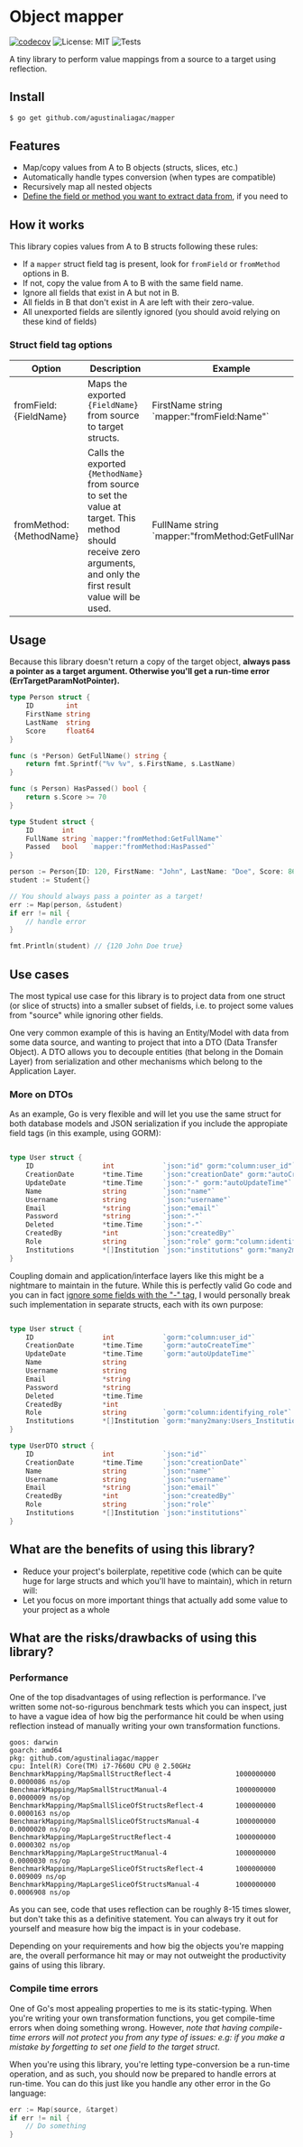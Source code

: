 
# Object mapper
[![codecov](https://codecov.io/gh/agustinaliagac/mapper/branch/master/graph/badge.svg?token=E6X65Z3EFT)](https://codecov.io/gh/agustinaliagac/mapper)
![License: MIT](https://img.shields.io/badge/License-MIT-green.svg)
![Tests](https://github.com/agustinaliagac/mapper/actions/workflows/run-tests.yml/badge.svg?branch=master)


A tiny library to perform value mappings from a source to a target using reflection.

## Install
```bash
$ go get github.com/agustinaliagac/mapper
```

## Features
- Map/copy values from A to B objects (structs, slices, etc.)
- Automatically handle types conversion (when types are compatible)
- Recursively map all nested objects
- [Define the field or method you want to extract data from](#struct-field-tag-options), if you need to


## How it works
This library copies values from A to B structs following these rules:
- If a `mapper` struct field tag is present, look for `fromField` or `fromMethod` options in B.
- If not, copy the value from A to B with the same field name.
- Ignore all fields that exist in A but not in B.
- All fields in B that don't exist in A are left with their zero-value.
- All unexported fields are silently ignored (you should avoid relying on these kind of fields)


### Struct field tag options

| Option                  | Description                                                                                                                                                        | Example                                                |
|-------------------------|--------------------------------------------------------------------------------------------------------------------------------------------------------------------|--------------------------------------------------------|
| fromField:{FieldName}   | Maps the exported `{FieldName}` from source to target structs.                                                                                                     | FirstName  string   \`mapper:"fromField:Name"\`        |
| fromMethod:{MethodName} | Calls the exported `{MethodName}` from source to set the value at target. This method should receive zero arguments, and only the first result value will be used. | FullName  string   \`mapper:"fromMethod:GetFullName"\` |




## Usage
Because this library doesn't return a copy of the target object, **always pass a pointer as a target argument. Otherwise you'll get a run-time error (ErrTargetParamNotPointer).**

```go
type Person struct {
	ID        int
	FirstName string
	LastName  string
	Score     float64
}

func (s *Person) GetFullName() string {
	return fmt.Sprintf("%v %v", s.FirstName, s.LastName)
}

func (s Person) HasPassed() bool {
	return s.Score >= 70
}

type Student struct {
	ID       int
	FullName string `mapper:"fromMethod:GetFullName"`
	Passed   bool   `mapper:"fromMethod:HasPassed"`
}

person := Person{ID: 120, FirstName: "John", LastName: "Doe", Score: 86.5}
student := Student{}

// You should always pass a pointer as a target!
err := Map(person, &student)
if err != nil {
    // handle error
}

fmt.Println(student) // {120 John Doe true}
```

## Use cases

The most typical use case for this library is to project data from one struct (or slice of structs) into a smaller subset of fields, i.e. to project some values from "source" while ignoring other fields.

One very common example of this is having an Entity/Model with data from some data source, and wanting to project that into a DTO (Data Transfer Object). A DTO allows you to decouple entities (that belong in the Domain Layer) from serialization and other mechanisms which belong to the Application Layer.

### More on DTOs

As an example, Go is very flexible and will let you use the same struct for both database models and JSON serialization if you include the appropiate field tags (in this example, using GORM):
```go

type User struct {
	ID                 int            `json:"id" gorm:"column:user_id"`
	CreationDate       *time.Time     `json:"creationDate" gorm:"autoCreateTime"`
	UpdateDate         *time.Time     `json:"-" gorm:"autoUpdateTime"`
	Name               string         `json:"name"`
	Username           string         `json:"username"`
	Email              *string        `json:"email"`
	Password           *string        `json:"-"`
	Deleted            *time.Time     `json:"-"`
	CreatedBy          *int           `json:"createdBy"`
	Role               string         `json:"role" gorm:"column:identifying_role"`
	Institutions       *[]Institution `json:"institutions" gorm:"many2many:Users_Institutions;"`
}
```
Coupling domain and application/interface layers like this might be a nightmare to maintain in the future.
While this is perfectly valid Go code and you can in fact [ignore some fields with the "-" tag](https://pkg.go.dev/encoding/json#Marshal), I would personally break such implementation in separate structs, each with its own purpose:

```go

type User struct {
	ID                 int            `gorm:"column:user_id"`
	CreationDate       *time.Time     `gorm:"autoCreateTime"`
	UpdateDate         *time.Time     `gorm:"autoUpdateTime"`
	Name               string
	Username           string
	Email              *string
	Password           *string
	Deleted            *time.Time
	CreatedBy          *int
	Role               string         `gorm:"column:identifying_role"`
	Institutions       *[]Institution `gorm:"many2many:Users_Institutions;"`
}

type UserDTO struct {
	ID                 int            `json:"id"`
	CreationDate       *time.Time     `json:"creationDate"`
	Name               string         `json:"name"`
	Username           string         `json:"username"`
	Email              *string        `json:"email"`
	CreatedBy          *int           `json:"createdBy"`
	Role               string         `json:"role"`
	Institutions       *[]Institution `json:"institutions"`
}
```

## What are the benefits of using this library?
- Reduce your project's boilerplate, repetitive code (which can be quite huge for large structs and which you'll have to maintain), which in return will:
- Let you focus on more important things that actually add some value to your project as a whole

## What are the risks/drawbacks of using this library?
### Performance
One of the top disadvantages of using reflection is performance. I've written some not-so-rigurous benchmark tests which you can inspect, just to have a vague idea of how big the performance hit could be when using reflection instead of manually writing your own transformation functions.
```
goos: darwin
goarch: amd64
pkg: github.com/agustinaliagac/mapper
cpu: Intel(R) Core(TM) i7-7660U CPU @ 2.50GHz
BenchmarkMapping/MapSmallStructReflect-4                1000000000               0.0000086 ns/op
BenchmarkMapping/MapSmallStructManual-4                 1000000000               0.0000009 ns/op
BenchmarkMapping/MapSmallSliceOfStructsReflect-4        1000000000               0.0000163 ns/op
BenchmarkMapping/MapSmallSliceOfStructsManual-4         1000000000               0.0000020 ns/op
BenchmarkMapping/MapLargeStructReflect-4                1000000000               0.0000302 ns/op
BenchmarkMapping/MapLargeStructManual-4                 1000000000               0.0000030 ns/op
BenchmarkMapping/MapLargeSliceOfStructsReflect-4        1000000000               0.009009 ns/op
BenchmarkMapping/MapLargeSliceOfStructsManual-4         1000000000               0.0006908 ns/op
```

As you can see, code that uses reflection can be roughly 8-15 times slower, but don't take this as a definitive statement. You can always try it out for yourself and measure how big the impact is in your codebase.

Depending on your requirements and how big the objects you're mapping are, the overall performance hit may or may not outweight the productivity gains of using this library.

### Compile time errors

One of Go's most appealing properties to me is its static-typing. When you're writing your own transformation functions, you get compile-time errors when doing something wrong. However, *note that having compile-time errors will not protect you from any type of issues: e.g: if you make a mistake by forgetting to set one field to the target struct*.

When you're using this library, you're letting type-conversion be a run-time operation, and as such, you should now be prepared to handle errors at run-time.
You can do this just like you handle any other error in the Go language:

```go
err := Map(source, &target)
if err != nil {
    // Do something
}
```

